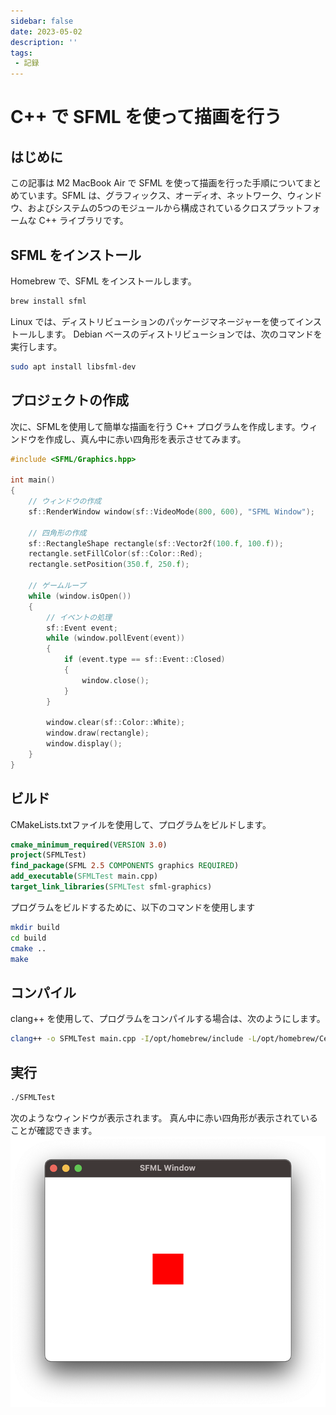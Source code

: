 ```yaml
---
sidebar: false
date: 2023-05-02
description: ''
tags:
 - 記録
---
```


# C++ で SFML を使って描画を行う

## はじめに
この記事は M2 MacBook Air で SFML を使って描画を行った手順についてまとめています。SFML は、グラフィックス、オーディオ、ネットワーク、ウィンドウ、およびシステムの5つのモジュールから構成されているクロスプラットフォームな C++ ライブラリです。

## SFML をインストール
Homebrew で、SFML をインストールします。
```bash
brew install sfml
```

Linux では、ディストリビューションのパッケージマネージャーを使ってインストールします。
Debian ベースのディストリビューションでは、次のコマンドを実行します。
```bash
sudo apt install libsfml-dev
```

## プロジェクトの作成
次に、SFMLを使用して簡単な描画を行う C++ プログラムを作成します。ウィンドウを作成し、真ん中に赤い四角形を表示させてみます。
```cpp
#include <SFML/Graphics.hpp>

int main()
{
    // ウィンドウの作成
    sf::RenderWindow window(sf::VideoMode(800, 600), "SFML Window");

    // 四角形の作成
    sf::RectangleShape rectangle(sf::Vector2f(100.f, 100.f));
    rectangle.setFillColor(sf::Color::Red);
    rectangle.setPosition(350.f, 250.f);

    // ゲームループ
    while (window.isOpen())
    {
        // イベントの処理
        sf::Event event;
        while (window.pollEvent(event))
        {
            if (event.type == sf::Event::Closed)
            {
                window.close();
            }
        }

        window.clear(sf::Color::White);
        window.draw(rectangle);
        window.display();
    }
}
```

## ビルド
CMakeLists.txtファイルを使用して、プログラムをビルドします。
```cmake
cmake_minimum_required(VERSION 3.0)
project(SFMLTest)
find_package(SFML 2.5 COMPONENTS graphics REQUIRED)
add_executable(SFMLTest main.cpp)
target_link_libraries(SFMLTest sfml-graphics)
```
プログラムをビルドするために、以下のコマンドを使用します
```bash
mkdir build
cd build
cmake ..
make
```

## コンパイル
clang++ を使用して、プログラムをコンパイルする場合は、次のようにします。
```bash
clang++ -o SFMLTest main.cpp -I/opt/homebrew/include -L/opt/homebrew/Cellar/sfml/2.5.1_2/lib -lsfml-graphics -lsfml-window -lsfml-system
```

## 実行
```bash
./SFMLTest
```
次のようなウィンドウが表示されます。
真ん中に赤い四角形が表示されていることが確認できます。
![1](../.vuepress/public/imgs/articles/sfml/1.png)
